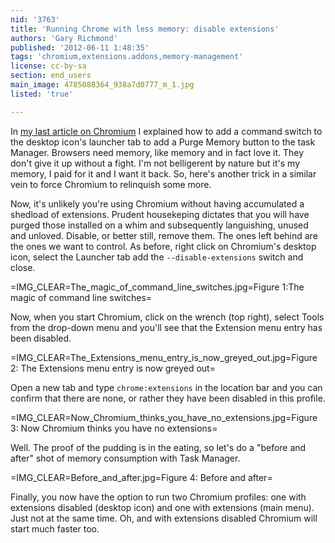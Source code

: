 ```yaml
---
nid: '3763'
title: 'Running Chrome with less memory: disable extensions'
authors: 'Gary Richmond'
published: '2012-06-11 1:48:35'
tags: 'chromium,extensions.addons,memory-management'
license: cc-by-sa
section: end_users
main_image: 4785088364_938a7d0777_m_1.jpg
listed: 'true'

---
```

In [my last article on Chromium](http://www.freesoftwaremagazine.com/articles/how_purge_memory_googles_chromium_browser) I explained how to add a command switch to the desktop icon's launcher tab to add a Purge Memory button to the task Manager.  Browsers need memory, like memory and in fact love it. They don't give it up without a fight. I'm not belligerent by nature but it's my memory, I paid for it and I want it back. So, here's another trick in a similar vein to force Chromium to relinquish some more.

<!--break--> 

Now, it's unlikely you're using Chromium without having accumulated a shedload of extensions. Prudent housekeping dictates that you will have purged those installed on a whim and subsequently languishing, unused and unloved. Disable, or better still, remove them. The ones left behind are the ones we want to control. As before, right click on Chromium's desktop icon, select the Launcher tab add the `--disable-extensions` switch and close.


=IMG_CLEAR=The_magic_of_command_line_switches.jpg=Figure 1:The magic of command line switches=


Now, when you start Chromium, click on the wrench (top right), select Tools from the drop-down menu and you'll see that the Extension menu entry has been disabled. 


=IMG_CLEAR=The_Extensions_menu_entry_is_now_greyed_out.jpg=Figure 2: The Extensions menu entry is now greyed out=


Open a new tab and type `chrome:extensions` in the location bar and you can confirm that there are none, or rather they have been disabled in this profile.


=IMG_CLEAR=Now_Chromium_thinks_you_have_no_extensions.jpg=Figure 3: Now Chromium thinks you have no extensions= 


Well. The proof of the pudding is in the eating, so let's do a "before and after" shot of memory consumption with Task Manager.

=IMG_CLEAR=Before_and_after.jpg=Figure 4: Before and after=


Finally, you now have the option to run two Chromium profiles: one with extensions disabled (desktop icon) and one with extensions (main menu). Just not at the same time. Oh, and with extensions disabled Chromium will start much faster too. 

 

